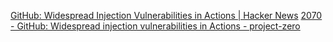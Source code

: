 
[GitHub: Widespread Injection Vulnerabilities in Actions | Hacker News](https://news.ycombinator.com/item?id=24980187)
[2070 - GitHub: Widespread injection vulnerabilities in Actions - project-zero](https://bugs.chromium.org/p/project-zero/issues/detail?id=2070&can=2&q=&colspec=ID%20Type%20Status%20Priority%20Milestone%20Owner%20Summary&cells=ids)
